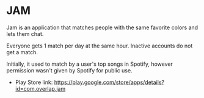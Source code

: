 # JAM

Jam is an application that matches people with the same favorite colors and lets them chat.

Everyone gets 1 match per day at the same hour. Inactive accounts do not get a match.

Initially, it used to match by a user's top songs in Spotify, however permission
wasn't given by Spotify for public use. 

- Play Store link: [https://play.google.com/store/apps/details?id=com.overlap.jam
](https://play.google.com/store/apps/details?id=com.overlap.jam
)
